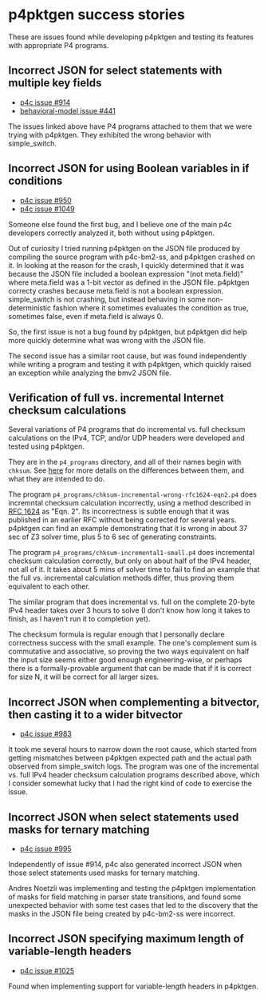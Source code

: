 # p4pktgen success stories

These are issues found while developing p4pktgen and testing its
features with appropriate P4 programs.


## Incorrect JSON for select statements with multiple key fields

+ [p4c issue #914](https://github.com/p4lang/p4c/issues/914)
+ [behavioral-model issue #441](https://github.com/p4lang/behavioral-model/issues/441)

The issues linked above have P4 programs attached to them that we were
trying with p4pktgen.  They exhibited the wrong behavior with
simple_switch.


## Incorrect JSON for using Boolean variables in if conditions

+ [p4c issue #950](https://github.com/p4lang/p4c/issues/950)
+ [p4c issue #1049](https://github.com/p4lang/p4c/issues/1049)

Someone else found the first bug, and I believe one of the main p4c
developers correctly analyzed it, both without using p4pktgen.

Out of curiosity I tried running p4pktgen on the JSON file produced by
compiling the source program with p4c-bm2-ss, and p4pktgen crashed on
it.  In looking at the reason for the crash, I quickly determined that
it was because the JSON file included a boolean expression "(not
meta.field)" where meta.field was a 1-bit vector as defined in the
JSON file.  p4pktgen correcty crashes because meta.field is not a
boolean expression.  simple_switch is not crashing, but instead
behaving in some non-deterministic fashion where it sometimes
evaluates the condition as true, sometimes false, even if meta.field
is always 0.

So, the first issue is not a bug found by p4pktgen, but p4pktgen did
help more quickly determine what was wrong with the JSON file.

The second issue has a similar root cause, but was found independently
while writing a program and testing it with p4pktgen, which quickly
raised an exception while analyzing the bmv2 JSON file.


## Verification of full vs. incremental Internet checksum calculations

Several variations of P4 programs that do incremental vs. full
checksum calculations on the IPv4, TCP, and/or UDP headers were
developed and tested using p4pktgen.

They are in the `p4_programs` directory, and all of their names begin
with `chksum`.  See [here](docs/p4-programs-included.md) for more details
on the differences between them, and what they are intended to do.

The program `p4_programs/chksum-incremental-wrong-rfc1624-eqn2.p4`
does incremntal checksum calculation incorrectly, using a method
described in [RFC 1624](https://tools.ietf.org/html/rfc1624) as
"Eqn. 2".  Its incorrectness is subtle enough that it was published in
an earlier RFC without being corrected for several years.  p4pktgen
can find an example demonstrating that it is wrong in about 37 sec of
Z3 solver time, plus 5 to 6 sec of generating constraints.

The program `p4_programs/chksum-incremental1-small.p4` does
incremental checksum calculation correctly, but only on about half of
the IPv4 header, not all of it.  It takes about 5 mins of solver time
to fail to find an example that the full vs. incremental calculation
methods differ, thus proving them equivalent to each other.

The similar program that does incremental vs. full on the complete
20-byte IPv4 header takes over 3 hours to solve (I don't know how long
it takes to finish, as I haven't run it to completion yet).

The checksum formula is regular enough that I personally declare
correctness success with the small example.  The one's complement sum
is commutative and associative, so proving the two ways equivalent on
half the input size seems either good enough engineering-wise, or
perhaps there is a formally-provable argument that can be made that if
it is correct for size N, it will be correct for all larger sizes.


## Incorrect JSON when complementing a bitvector, then casting it to a wider bitvector

+ [p4c issue #983](https://github.com/p4lang/p4c/issues/983)

It took me several hours to narrow down the root cause, which started
from getting mismatches between p4pktgen expected path and the actual
path observed from simple_switch logs.  The program was one of the
incremental vs. full IPv4 header checksum calculation programs
described above, which I consider somewhat lucky that I had the right
kind of code to exercise the issue.


## Incorrect JSON when select statements used masks for ternary matching

+ [p4c issue #995](https://github.com/p4lang/p4c/issues/995)

Independently of issue #914, p4c also generated incorrect JSON when
those select statements used masks for ternary matching.

Andres Noetzli was implementing and testing the p4pktgen
implementation of masks for field matching in parser state
transitions, and found some unexpected behavior with some test cases
that led to the discovery that the masks in the JSON file being
created by p4c-bm2-ss were incorrect.


## Incorrect JSON specifying maximum length of variable-length headers

+ [p4c issue #1025](https://github.com/p4lang/p4c/issues/1025)

Found when implementing support for variable-length headers in
p4pktgen.
